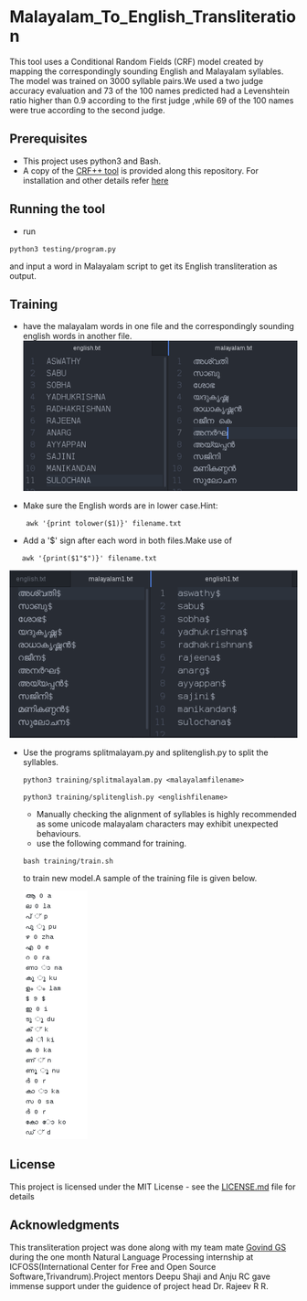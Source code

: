 # Malayalam_To_English_Transliteration

This tool uses a Conditional Random Fields (CRF) model created by mapping the
correspondingly sounding English and Malayalam syllables. The model was trained on 3000 syllable pairs.We used a two judge accuracy evaluation and 73 of the 100 names predicted had a Levenshtein ratio higher than 0.9 according to the first judge ,while  69 of the 100 names were true according to the second judge.

## Prerequisites
* This project uses python3 and Bash.
* A copy of the [CRF++ tool](https://taku910.github.io/crfpp/) is provided along this repository. For installation and other details refer [here](https://taku910.github.io/crfpp/#install)  
## Running the tool
* run 
```
python3 testing/program.py 
```
and input a word in Malayalam script to get its English transliteration as output.
## Training
* have the malayalam words in one file and the correspondingly sounding english words in another file.
![](Screenshot_1.png)

* Make sure the English words are in lower case.Hint:
```
    awk '{print tolower($1)}' filename.txt
```
* Add a '$' sign after each word in both files.Make use of
```
   awk '{print($1"$")}' filename.txt
```
 ![](Screenshot_2.png)
* Use  the programs splitmalayam.py and splitenglish.py to split the syllables.
  ```
  python3 training/splitmalayalam.py <malayalamfilename>
  ```
  ```
  python3 training/splitenglish.py <englishfilename>
  ```
  * Manually checking the alignment of syllables is highly recommended as some unicode malayalam characters may     exhibit unexpected behaviours.
  * use the following command for training.
  ```
  bash training/train.sh 
  ```
  to train new model.A sample of the training file is given below.
  
   ![dsada](Screenshot_3.png)
## License
This project is licensed under the MIT License - see the [LICENSE.md](LICENSE.md) file for details

## Acknowledgments
This transliteration project was done along with my team mate [Govind GS](https://github.com/govind4873) during the one month Natural Language Processing internship at ICFOSS(International Center for Free and Open Source Software,Trivandrum).Project mentors Deepu Shaji and Anju RC gave immense support under the guidence of project head Dr. Rajeev R R.
